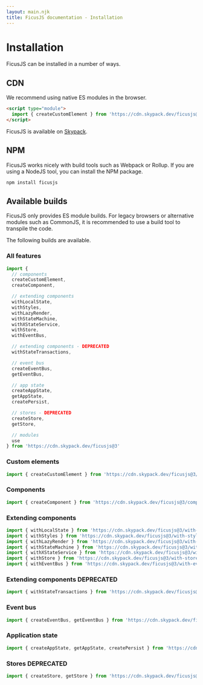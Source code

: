 ```yaml
---
layout: main.njk
title: FicusJS documentation - Installation
---
```

# Installation

FicusJS can be installed in a number of ways.

## CDN

We recommend using native ES modules in the browser.

```html
<script type="module">
  import { createCustomElement } from 'https://cdn.skypack.dev/ficusjs@3/custom-element'
</script>
```

FicusJS is available on [Skypack](https://www.skypack.dev/view/ficusjs).

## NPM

FicusJS works nicely with build tools such as Webpack or Rollup. If you are using a NodeJS tool, you can install the NPM package.

```bash
npm install ficusjs
```

## Available builds

FicusJS only provides ES module builds. For legacy browsers or alternative modules such as CommonJS, it is recommended to use a build tool to transpile the code.

The following builds are available.

### All features

```js
import {
  // components
  createCustomElement,
  createComponent,

  // extending components
  withLocalState,
  withStyles,
  withLazyRender,
  withStateMachine,
  withXStateService,
  withStore,
  withEventBus,

  // extending components - DEPRECATED
  withStateTransactions,

  // event bus
  createEventBus,
  getEventBus,

  // app state
  createAppState,
  getAppState,
  createPersist,

  // stores - DEPRECATED
  createStore,
  getStore,

  // modules
  use
} from 'https://cdn.skypack.dev/ficusjs@3'
```

### Custom elements

```js
import { createCustomElement } from 'https://cdn.skypack.dev/ficusjs@3/custom-element'
```

### Components

```js
import { createComponent } from 'https://cdn.skypack.dev/ficusjs@3/component'
```

### Extending components

```js
import { withLocalState } from 'https://cdn.skypack.dev/ficusjs@3/with-local-state'
import { withStyles } from 'https://cdn.skypack.dev/ficusjs@3/with-styles'
import { withLazyRender } from 'https://cdn.skypack.dev/ficusjs@3/with-lazy-render'
import { withStateMachine } from 'https://cdn.skypack.dev/ficusjs@3/with-state-machine'
import { withXStateService } from 'https://cdn.skypack.dev/ficusjs@3/with-xstate-service'
import { withStore } from 'https://cdn.skypack.dev/ficusjs@3/with-store'
import { withEventBus } from 'https://cdn.skypack.dev/ficusjs@3/with-event-bus'
```

### Extending components <span class="fd-deprecated" style="font-size: 1rem">DEPRECATED</span>

```js
import { withStateTransactions } from 'https://cdn.skypack.dev/ficusjs@3/with-state-transactions'
```

### Event bus

```js
import { createEventBus, getEventBus } from 'https://cdn.skypack.dev/ficusjs@3/event-bus'
```

### Application state

```js
import { createAppState, getAppState, createPersist } from 'https://cdn.skypack.dev/ficusjs@3/app-state'
```

### Stores <span class="fd-deprecated" style="font-size: 1rem">DEPRECATED</span>

```js
import { createStore, getStore } from 'https://cdn.skypack.dev/ficusjs@3/store'
```
